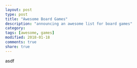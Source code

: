 ```yaml
---
layout: post
type: post
title: "Awesome Board Games"
description: "announcing an awesome list for board games"
category: 
tags: [awesome, games]
modified: 2018-01-18
comments: true
share: true
---
```


asdf